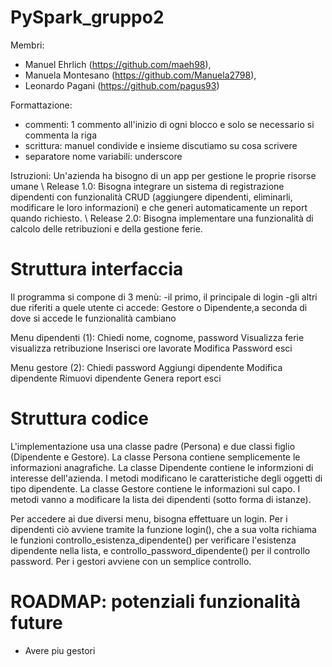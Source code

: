 # PySpark_gruppo2

Membri:
- Manuel Ehrlich  (https://github.com/maeh98),
- Manuela Montesano (https://github.com/Manuela2798),
- Leonardo Pagani (https://github.com/pagus93)

Formattazione:
- commenti: 1 commento all'inizio di ogni blocco e solo se necessario si commenta la riga
- scrittura: manuel condivide e insieme discutiamo su cosa scrivere
- separatore nome variabili: underscore

Istruzioni:
Un'azienda ha bisogno di un app per gestione le proprie risorse umane \\
Release 1.0: 
Bisogna integrare un sistema di registrazione dipendenti con funzionalità CRUD (aggiungere dipendenti, eliminarli, modificare le loro informazioni) e che generi automaticamente un report quando richiesto. \\
Release 2.0:
Bisogna implementare una funzionalità di calcolo delle retribuzioni e della gestione ferie.

# Struttura interfaccia
Il programma si compone di 3 menù: 
-il primo, il principale di login
-gli altri due riferiti a quele utente ci accede: Gestore o Dipendente,a seconda di dove si accede le funzionalità cambiano

Menu dipendenti (1):
Chiedi nome, cognome, password
Visualizza ferie
visualizza retribuzione
Inserisci ore lavorate
Modifica Password
esci

Menu gestore (2):
Chiedi password
Aggiungi dipendente
Modifica dipendente
Rimuovi dipendente
Genera report
esci

# Struttura codice
L'implementazione usa una classe padre (Persona) e due classi figlio (Dipendente e Gestore).
La classe Persona contiene semplicemente le informazioni anagrafiche.
La classe Dipendente contiene le informzioni di interesse dell'azienda.
I metodi modificano le caratteristiche degli oggetti di tipo dipendente.
La classe Gestore contiene le informazioni sul capo.
I metodi vanno a modificare la lista dei dipendenti (sotto forma di istanze).

Per accedere ai due diversi menu, bisogna effettuare un login.
Per i dipendenti ciò avviene tramite la funzione login(), che a sua volta 
richiama le funzioni controllo_esistenza_dipendente() per verificare l'esistenza 
dipendente nella lista, e controllo_password_dipendente() per il controllo password.
Per i gestori avviene con un semplice controllo.


# ROADMAP: potenziali funzionalità future
- Avere piu gestori




